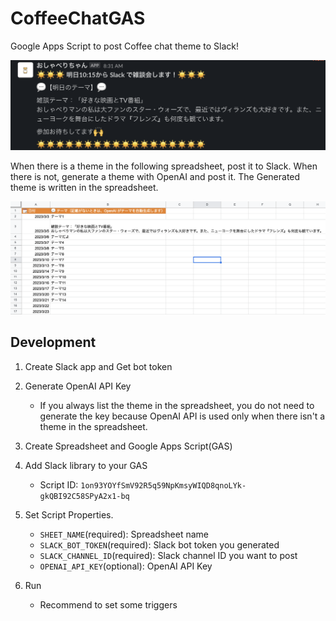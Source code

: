 # CoffeeChatGAS

Google Apps Script to post Coffee chat theme to Slack!

![](Screenshots/slack.png)

When there is a theme in the following spreadsheet, post it to Slack.
When there is not, generate a theme with OpenAI and post it. The Generated theme is written in the spreadsheet.

![](Screenshots/spreadsheet.png)

## Development

1. Create Slack app and Get bot token

1. Generate OpenAI API Key
    - If you always list the theme in the spreadsheet, you do not need to generate the key because OpenAI API is used only when there isn't a theme in the spreadsheet.

2. Create Spreadsheet and Google Apps Script(GAS)

3. Add Slack library to your GAS
    - Script ID: `1on93YOYfSmV92R5q59NpKmsyWIQD8qnoLYk-gkQBI92C58SPyA2x1-bq`

4. Set Script Properties.
    - `SHEET_NAME`(required): Spreadsheet name
    - `SLACK_BOT_TOKEN`(required): Slack bot token you generated 
    - `SLACK_CHANNEL_ID`(required): Slack channel ID you want to post 
    - `OPENAI_API_KEY`(optional): OpenAI API Key

5. Run
    - Recommend to set some triggers